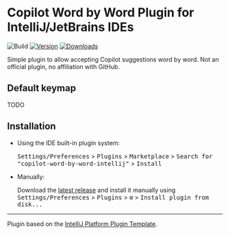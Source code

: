 # Copilot Word by Word Plugin for IntelliJ/JetBrains IDEs

![Build](https://github.com/danmou/copilot-word-by-word-intellij/workflows/Build/badge.svg)
[![Version](https://img.shields.io/jetbrains/plugin/v/22838-copilot-word-by-word.svg)](https://plugins.jetbrains.com/plugin/22838-copilot-word-by-word)
[![Downloads](https://img.shields.io/jetbrains/plugin/d/22838-copilot-word-by-word.svg)](https://plugins.jetbrains.com/plugin/22838-copilot-word-by-word)

<!-- Plugin description -->
Simple plugin to allow accepting Copilot suggestions word by word. Not an official plugin, no affiliation with GitHub.

## Default keymap
TODO
<!-- Plugin description end -->

## Installation

- Using the IDE built-in plugin system:
  
  <kbd>Settings/Preferences</kbd> > <kbd>Plugins</kbd> > <kbd>Marketplace</kbd> > <kbd>Search for "copilot-word-by-word-intellij"</kbd> >
  <kbd>Install</kbd>
  
- Manually:

  Download the [latest release](https://github.com/danmou/copilot-word-by-word-intellij/releases/latest) and install it manually using
  <kbd>Settings/Preferences</kbd> > <kbd>Plugins</kbd> > <kbd>⚙️</kbd> > <kbd>Install plugin from disk...</kbd>


---
Plugin based on the [IntelliJ Platform Plugin Template][template].

[template]: https://github.com/JetBrains/intellij-platform-plugin-template
[docs:plugin-description]: https://plugins.jetbrains.com/docs/intellij/plugin-user-experience.html#plugin-description-and-presentation
